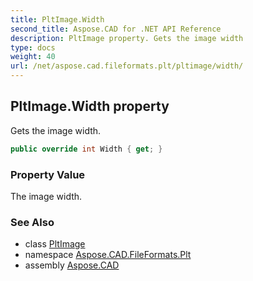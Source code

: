 ```yaml
---
title: PltImage.Width
second_title: Aspose.CAD for .NET API Reference
description: PltImage property. Gets the image width
type: docs
weight: 40
url: /net/aspose.cad.fileformats.plt/pltimage/width/
---
```

## PltImage.Width property

Gets the image width.

```csharp
public override int Width { get; }
```

### Property Value

The image width.

### See Also

* class [PltImage](../)
* namespace [Aspose.CAD.FileFormats.Plt](../../pltimage/)
* assembly [Aspose.CAD](../../../)



